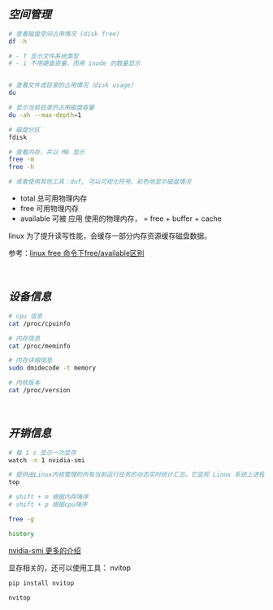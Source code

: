 
## _空间管理_

```bash
# 查看磁盘空间占用情况 (disk free)
df -h

# - T 显示文件系统类型
# - i 不用硬盘容量，而用 inode 的数量显示


# 查看文件或目录的占用情况（disk usage）
du

# 显示当前目录的占用磁盘容量
du -ah --max-depth=1

# 磁盘分区
fdisk

# 查看内存，并以 MB 显示
free -m
free -h

# 或者使用其他工具：duf, 可以可视化符号、彩色地显示磁盘情况
```

- total 总可用物理内存
- free  可用物理内存
- available 可被 应用 使用的物理内存， = free + buffer + cache

linux 为了提升读写性能，会缓存一部分内存资源缓存磁盘数据。

参考：[linux free 命令下free/available区别](https://blog.csdn.net/gpcsy/article/details/84951675)





</br>

## _设备信息_

```bash
# cpu 信息
cat /proc/cpuinfo

# 内存信息
cat /proc/meminfo

# 内存详细信息
sudo dmidecode -t memory

# 内核版本
cat /proc/version
```





</br>

## _开销信息_

```bash
# 每 1 s 显示一次显存
watch -n 1 nvidia-smi

# 提供由Linux内核管理的所有当前运行任务的动态实时统计汇总。它监视 Linux 系统上进程、CPU 和内存的完整利用率
top

# shift + m 根据内存降序
# shift + p 根据cpu降序

free -g

history
```

[nvidia-smi 更多的介绍](https://blog.csdn.net/C_chuxin/article/details/82993350)

显存相关的，还可以使用工具： nvitop

```bash
pip install nvitop

nvitop
```